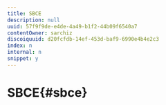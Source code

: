 ```yaml
---
title: SBCE
description: null
uuid: 57f9f9de-e4de-4a49-b1f2-44b09f6540a7
contentOwner: sarchiz
discoiquuid: d20fcfdb-14ef-453d-baf9-6990e4b4e2c3
index: n
internal: n
snippet: y
---
```


# SBCE{#sbce}

